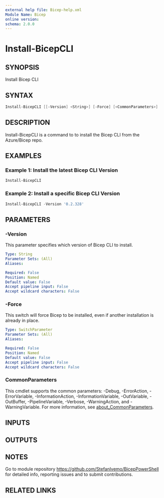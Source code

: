 ```yaml
---
external help file: Bicep-help.xml
Module Name: Bicep
online version:
schema: 2.0.0
---
```


# Install-BicepCLI

## SYNOPSIS

Install Bicep CLI

## SYNTAX

```powershell
Install-BicepCLI [[-Version] <String>] [-Force] [<CommonParameters>]
```

## DESCRIPTION

Install-BicepCLI is a command to to install the Bicep CLI from the Azure/Bicep repo.

## EXAMPLES

### Example 1: Install the latest Bicep CLI Version

```powershell
Install-BicepCLI
```

### Example 2: Install a specific Bicep CLI Version

```powershell
Install-BicepCLI -Version '0.2.328'
```

## PARAMETERS

### -Version

This parameter specifies which version of Bicep CLI to install.

```yaml
Type: String
Parameter Sets: (All)
Aliases:

Required: False
Position: Named
Default value: False
Accept pipeline input: False
Accept wildcard characters: False
```

### -Force

This switch will force Bicep to be installed, even if another installation is already in place.

```yaml
Type: SwitchParameter
Parameter Sets: (All)
Aliases:

Required: False
Position: Named
Default value: False
Accept pipeline input: False
Accept wildcard characters: False
```

### CommonParameters

This cmdlet supports the common parameters: -Debug, -ErrorAction, -ErrorVariable, -InformationAction, -InformationVariable, -OutVariable, -OutBuffer, -PipelineVariable, -Verbose, -WarningAction, and -WarningVariable. For more information, see [about_CommonParameters](http://go.microsoft.com/fwlink/?LinkID=113216).

## INPUTS

## OUTPUTS

## NOTES

Go to module repository https://github.com/StefanIvemo/BicepPowerShell for detailed info, reporting issues and to submit contributions.

## RELATED LINKS
